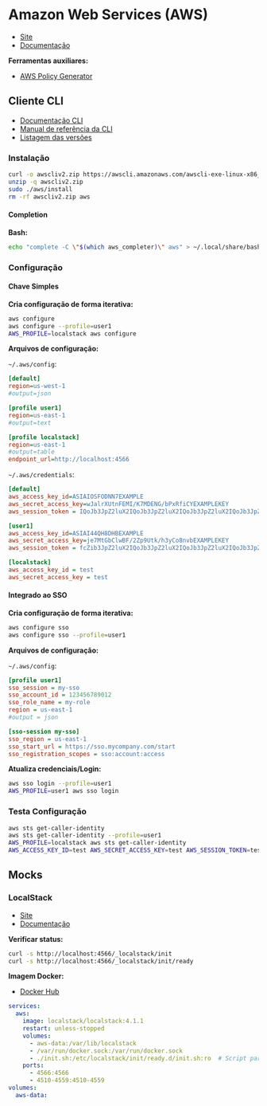 # Amazon Web Services (AWS)

<div class="page-toc">

<!-- toc -->

</div>

- [Site](https://aws.amazon.com/pt/)
- [Documentação](https://docs.aws.amazon.com/)

**Ferramentas auxiliares:**

- [AWS Policy Generator](https://awspolicygen.s3.us-east-1.amazonaws.com/policygen.html)

## Cliente CLI

- [Documentação CLI](https://docs.aws.amazon.com/pt_br/cli/latest/userguide/)
- [Manual de referência da CLI](https://awscli.amazonaws.com/v2/documentation/api/latest/reference/index.html)
- [Listagem das versões](https://github.com/aws/aws-cli/blob/v2/CHANGELOG.rst)

### Instalação

```sh
curl -o awscliv2.zip https://awscli.amazonaws.com/awscli-exe-linux-x86_64-2.24.12.zip
unzip -q awscliv2.zip
sudo ./aws/install
rm -rf awscliv2.zip aws
```

#### Completion

**Bash:**

```sh
echo "complete -C \"$(which aws_completer)\" aws" > ~/.local/share/bash-completion/completions/aws
```

### Configuração

#### Chave Simples

**Cria configuração de forma iterativa:**
```sh
aws configure
aws configure --profile=user1
AWS_PROFILE=localstack aws configure
```

**Arquivos de configuração:**

`~/.aws/config`:
```ini
[default]
region=us-west-1
#output=json

[profile user1]
region=us-east-1
#output=text

[profile localstack]
region=us-east-1
#output=table
endpoint_url=http://localhost:4566
```

`~/.aws/credentials`:
```ini
[default]
aws_access_key_id=ASIAIOSFODNN7EXAMPLE
aws_secret_access_key=wJalrXUtnFEMI/K7MDENG/bPxRfiCYEXAMPLEKEY
aws_session_token = IQoJb3JpZ2luX2IQoJb3JpZ2luX2IQoJb3JpZ2luX2IQoJb3JpZ2luX2IQoJb3JpZVERYLONGSTRINGEXAMPLE

[user1]
aws_access_key_id=ASIAI44QH8DHBEXAMPLE
aws_secret_access_key=je7MtGbClwBF/2Zp9Utk/h3yCo8nvbEXAMPLEKEY
aws_session_token = fcZib3JpZ2luX2IQoJb3JpZ2luX2IQoJb3JpZ2luX2IQoJb3JpZ2luX2IQoJb3JpZVERYLONGSTRINGEXAMPLE

[localstack]
aws_access_key_id = test
aws_secret_access_key = test
```

#### Integrado ao SSO

**Cria configuração de forma iterativa:**
```sh
aws configure sso
aws configure sso --profile=user1
```

**Arquivos de configuração:**

`~/.aws/config`:
```ini
[profile user1]
sso_session = my-sso
sso_account_id = 123456789012
sso_role_name = my-role
region = us-east-1
#output = json

[sso-session my-sso]
sso_region = us-east-1
sso_start_url = https://sso.mycompany.com/start
sso_registration_scopes = sso:account:access
```

**Atualiza credenciais/Login:**
```sh
aws sso login --profile=user1
AWS_PROFILE=user1 aws sso login
```

### Testa Configuração

```sh
aws sts get-caller-identity
aws sts get-caller-identity --profile=user1
AWS_PROFILE=localstack aws sts get-caller-identity
AWS_ACCESS_KEY_ID=test AWS_SECRET_ACCESS_KEY=test AWS_SESSION_TOKEN=test AWS_DEFAULT_REGION=us-east-1 AWS_ENDPOINT_URL=http://localhost:4566 aws sts get-caller-identity
```

## Mocks

### LocalStack

- [Site](https://www.localstack.cloud/)
- [Documentação](https://docs.localstack.cloud/)

**Verificar status:**

```sh
curl -s http://localhost:4566/_localstack/init
curl -s http://localhost:4566/_localstack/init/ready
```

**Imagem Docker:**

- [Docker Hub](https://hub.docker.com/r/localstack/localstack)

```yaml
services:
  aws:
    image: localstack/localstack:4.1.1
    restart: unless-stopped
    volumes:
      - aws-data:/var/lib/localstack
      - /var/run/docker.sock:/var/run/docker.sock
      - ./init.sh:/etc/localstack/init/ready.d/init.sh:ro  # Script para criar recursos
    ports:
      - 4566:4566
      - 4510-4559:4510-4559
volumes:
  aws-data:
```
